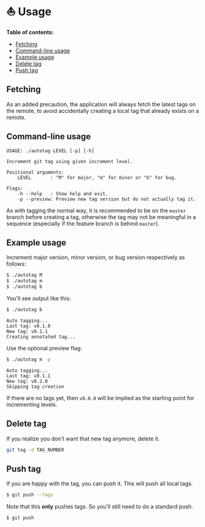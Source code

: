 # ⛵ Usage

**Table of contents:**

- [Fetching](#fetching)
- [Command-line usage](#command-line-usage)
- [Example usage](#example-usage)
- [Delete tag](#delete-tag)
- [Push tag](#push-tag)


## Fetching

As an added precaution, the application will always fetch the latest tags on the remote, to avoid accidentally creating a local tag that already exists on a remote.

## Command-line usage

```
USAGE: ./autotag LEVEL [-p] [-h]

Increment git tag using given increment level.

Positional arguments:
    LEVEL       : "M" for major, "m" for minor or "b" for bug.

Flags:
    -h --help   : Show help and exit.
    -p --preview: Preview new tag version but do not actually tag it.
```

As with tagging the normal way, it is recommended to be on the `master` branch before creating a tag, otherwise the tag may not be meaningful in a sequence (especially if the feature branch is behind `master`).


## Example usage

Increment major version, minor version, or bug version respectively as follows:

```bash
$ ./autotag M
$ ./autotag m
$ ./autotag b
```

You'll see output like this:

```sh
$ ./autotag b
```
```
Auto tagging...
Last tag: v0.1.0
New tag: v0.1.1
Creating annotated tag...
```

Use the optional preview flag:

```sh
$ ./autotag m -p
```
```
Auto tagging...
Last tag: v0.1.1
New tag: v0.2.0
Skipping tag creation
```

If there are no tags yet, then `v0.0.0` will be implied as the starting point for incrementing levels.


## Delete tag

If you realize you don't want that new tag anymore, delete it.

```sh
git tag -d TAG_NUMBER
```


## Push tag

If you are happy with the tag, you can push it. This will push all local tags.

```sh
$ git push --tags
```

Note that this **only** pushes tags. So you'll still need to do a standard push.

```sh
$ git push
```
